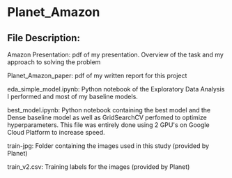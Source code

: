 # Planet_Amazon

## File Description:

Amazon Presentation: pdf of my presentation. Overview of the task and my approach to solving the problem

Planet_Amazon_paper: pdf of my written report for this project

eda_simple_model.ipynb: Python notebook of the Exploratory Data Analysis I performed and most of my baseline models.

best_model.ipynb: Python notebook containing the best model and the Dense baseline model as well as GridSearchCV perfomed to optimize hyperparameters. This file was entirely done using 2 GPU's on Google Cloud Platform to increase speed.

train-jpg: Folder containing the images used in this study (provided by Planet)

train_v2.csv: Training labels for the images (provided by Planet)
